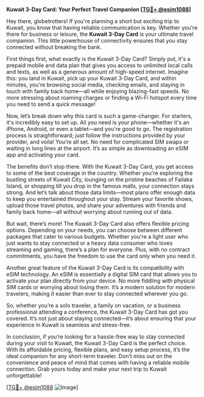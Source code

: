 **Kuwait 3-Day Card: Your Perfect Travel Companion [[TG💪+ @esim1088](https://t.me/s/esim1088)]**

Hey there, globetrotters! If you're planning a short but exciting trip to Kuwait, you know that having reliable communication is key. Whether you're there for business or leisure, the **Kuwait 3-Day Card** is your ultimate travel companion. This little powerhouse of connectivity ensures that you stay connected without breaking the bank.

First things first, what exactly is the Kuwait 3-Day Card? Simply put, it's a prepaid mobile and data plan that gives you access to unlimited local calls and texts, as well as a generous amount of high-speed internet. Imagine this: you land in Kuwait, pick up your Kuwait 3-Day Card, and within minutes, you're browsing social media, checking emails, and staying in touch with family back home—all while enjoying blazing-fast speeds. No more stressing about roaming charges or finding a Wi-Fi hotspot every time you need to send a quick message!

Now, let’s break down why this card is such a game-changer. For starters, it's incredibly easy to set up. All you need is your phone—whether it's an iPhone, Android, or even a tablet—and you're good to go. The registration process is straightforward; just follow the instructions provided by your provider, and voila! You’re all set. No need for complicated SIM swaps or waiting in long lines at the airport. It’s as simple as downloading an eSIM app and activating your card.

The benefits don’t stop there. With the Kuwait 3-Day Card, you get access to some of the best coverage in the country. Whether you're exploring the bustling streets of Kuwait City, lounging on the pristine beaches of Failaka Island, or shopping till you drop in the famous malls, your connection stays strong. And let’s talk about those data limits—most plans offer enough data to keep you entertained throughout your stay. Stream your favorite shows, upload those travel photos, and share your adventures with friends and family back home—all without worrying about running out of data.

But wait, there’s more! The Kuwait 3-Day Card also offers flexible pricing options. Depending on your needs, you can choose between different packages that cater to various budgets. Whether you're a light user who just wants to stay connected or a heavy data consumer who loves streaming and gaming, there’s a plan for everyone. Plus, with no contract commitments, you have the freedom to use the card only when you need it.

Another great feature of the Kuwait 3-Day Card is its compatibility with eSIM technology. An eSIM is essentially a digital SIM card that allows you to activate your plan directly from your device. No more fiddling with physical SIM cards or worrying about losing them. It’s a modern solution for modern travelers, making it easier than ever to stay connected wherever you go.

So, whether you’re a solo traveler, a family on vacation, or a business professional attending a conference, the Kuwait 3-Day Card has got you covered. It’s not just about staying connected—it’s about ensuring that your experience in Kuwait is seamless and stress-free.

In conclusion, if you’re looking for a hassle-free way to stay connected during your visit to Kuwait, the Kuwait 3-Day Card is the perfect choice. With its affordable pricing, flexible plans, and easy setup process, it’s the ideal companion for any short-term traveler. Don’t miss out on the convenience and peace of mind that comes with having a reliable mobile connection. Grab yours today and make your next trip to Kuwait unforgettable!

[[TG💪+ @esim1088](https://t.me/s/esim1088) ![Image](https://i.postimg.cc/Y0z9fWf4/image.png)]